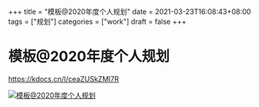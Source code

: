 +++
title = "模板@2020年度个人规划"
date = 2021-03-23T16:08:43+08:00
tags = ["规划"]
categories = ["work"]
draft = false
+++

# 模板@2020年度个人规划

https://kdocs.cn/l/ceaZUSkZMI7R

[![模板@2020年度个人规划](https://img.imgdb.cn/item/60471a205aedab222c747bf1.png)](https://img.imgdb.cn/item/60471a205aedab222c747bf1.png)